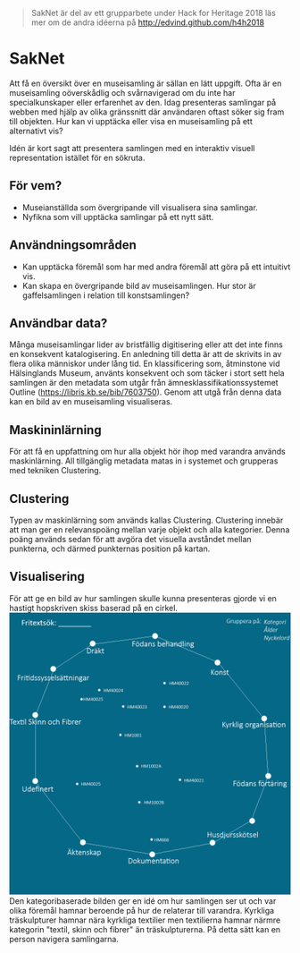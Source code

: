 > SakNet är del av ett grupparbete under Hack for Heritage 2018
> läs mer om de andra idéerna på http://edvind.github.com/h4h2018

# SakNet

Att få en översikt över en museisamling är sällan en lätt uppgift. Ofta är en museisamling oöverskådlig och svårnavigerad om du inte har specialkunskaper eller erfarenhet av den. Idag presenteras samlingar på webben med hjälp av olika gränssnitt där användaren oftast söker sig fram till objekten. Hur kan vi upptäcka eller visa en museisamling på ett alternativt vis?

Idén är kort sagt att presentera samlingen med en interaktiv visuell representation istället för en sökruta.

## För vem?
 - Museianställda som övergripande vill visualisera sina samlingar.
 - Nyfikna som vill upptäcka samlingar på ett nytt sätt.

## Användningsområden
 - Kan upptäcka föremål som har med andra föremål att göra på ett intuitivt vis.
 - Kan skapa en övergripande bild av museisamlingen. Hur stor är gaffelsamlingen i relation till konstsamlingen?

## Användbar data?
Många museisamlingar lider av bristfällig digitisering eller att det inte finns en konsekvent katalogisering. En anledning till detta är att de skrivits in av flera olika människor under lång tid. En klassificering som, åtminstone vid Hälsinglands Museum, använts konsekvent och som täcker i stort sett hela samlingen är den metadata som utgår från ämnesklassifikationssystemet Outline (https://libris.kb.se/bib/7603750). Genom att utgå från denna data kan en bild av en museisamling visualiseras.

## Maskininlärning
För att få en uppfattning om hur alla objekt hör ihop med varandra används maskinlärning. All tillgänglig metadata matas in i systemet och grupperas med tekniken Clustering. 

## Clustering
Typen av maskinlärning som används kallas Clustering. Clustering innebär att man ger en relevanspoäng mellan varje objekt och alla kategorier. Denna poäng används sedan för att avgöra det visuella avståndet mellan punkterna, och därmed punkternas position på kartan. 

## Visualisering
För att ge en bild av hur samlingen skulle kunna presenteras gjorde vi en hastigt hopskriven skiss baserad på en cirkel.
![SakNet](https://github.com/ostwilkens/SakNet/raw/master/SakNet.png)
Den kategoribaserade bilden ger en idé om hur samlingen ser ut och var olika föremål hamnar beroende på hur de relaterar till varandra. Kyrkliga träskulpturer hamnar nära kyrkliga textilier men textilierna hamnar närmre kategorin "textil, skinn och fibrer" än träskulpturerna. På detta sätt kan en person navigera samlingarna. 
